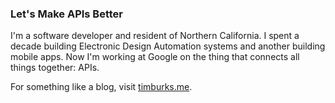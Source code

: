 ### Let's Make APIs Better

I'm a software developer and resident of Northern California. I spent a decade building Electronic Design Automation systems and another building mobile apps.
Now I'm working at Google on the thing that connects all things together: APIs.

For something like a blog, visit [timburks.me](https://timburks.me).

<!--
**timburks/timburks** is a ✨ _special_ ✨ repository because its `README.md` (this file) appears on your GitHub profile.

Here are some ideas to get you started:

- 🔭 I’m currently working on ...
- 🌱 I’m currently learning ...
- 👯 I’m looking to collaborate on ...
- 🤔 I’m looking for help with ...
- 💬 Ask me about ...
- 📫 How to reach me: ...
- 😄 Pronouns: ...
- ⚡ Fun fact: ...
-->
